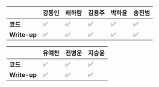 |              | 강동인 | 배하람 | 김용주 | 박하윤 | 송진범 |
| ------------ | ------ | ----------------- | ------ | ------ | ------ |
| **코드**     |:white_check_mark:|:white_check_mark:|:white_check_mark:|:white_check_mark:| :white_check_mark:   |
| **Write-up** |:white_check_mark:|:white_check_mark:|:white_check_mark:|  :white_check_mark:|     :white_check_mark:   |

|              | 유예찬 | 전병운 | 지승윤 |
| ------------ | ------ | ------ | ------ |
| **코드**     |:white_check_mark:|:white_check_mark:  |     :white_check_mark:      |
| **Write-up** |:white_check_mark:|:white_check_mark:      |   :white_check_mark:        |

